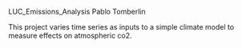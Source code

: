 LUC_Emissions_Analysis
Pablo Tomberlin

This project varies time series as inputs to a simple climate model to measure effects on atmospheric co2.

